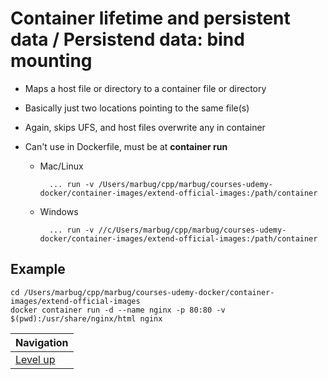 # Container lifetime and persistent data / Persistend data: bind mounting #

* Maps a host file or directory to a container file or directory
* Basically just two locations pointing to the same file(s)
* Again, skips UFS, and host files overwrite any in container
* Can't use in Dockerfile, must be at **container run**

    * Mac/Linux

            ... run -v /Users/marbug/cpp/marbug/courses-udemy-docker/container-images/extend-official-images:/path/container

    * Windows

            ... run -v //c/Users/marbug/cpp/marbug/courses-udemy-docker/container-images/extend-official-images:/path/container

## Example ##

    cd /Users/marbug/cpp/marbug/courses-udemy-docker/container-images/extend-official-images
    docker container run -d --name nginx -p 80:80 -v $(pwd):/usr/share/nginx/html nginx

| Navigation               |
| ------------------------ |
| [Level up](../README.md) |
